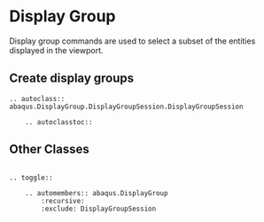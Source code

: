 # Display Group

Display group commands are used to select a subset of the entities displayed in the viewport.

## Create display groups

```{eval-rst}
.. autoclass:: abaqus.DisplayGroup.DisplayGroupSession.DisplayGroupSession

    .. autoclasstoc::

```

## Other Classes

```{eval-rst}

.. toggle::

    .. automembers:: abaqus.DisplayGroup
        :recursive:
        :exclude: DisplayGroupSession
```
